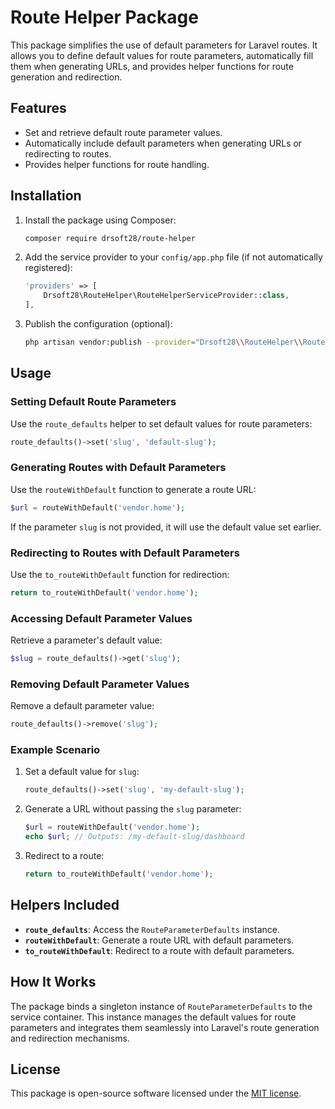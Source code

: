 # Route Helper Package

This package simplifies the use of default parameters for Laravel routes. It allows you to define default values for route parameters, automatically fill them when generating URLs, and provides helper functions for route generation and redirection.

## Features

- Set and retrieve default route parameter values.
- Automatically include default parameters when generating URLs or redirecting to routes.
- Provides helper functions for route handling.

## Installation

1. Install the package using Composer:

   ```bash
   composer require drsoft28/route-helper
   ```

2. Add the service provider to your `config/app.php` file (if not automatically registered):

   ```php
   'providers' => [
       Drsoft28\RouteHelper\RouteHelperServiceProvider::class,
   ],
   ```

3. Publish the configuration (optional):

   ```bash
   php artisan vendor:publish --provider="Drsoft28\\RouteHelper\\RouteHelperServiceProvider"
   ```

## Usage

### Setting Default Route Parameters

Use the `route_defaults` helper to set default values for route parameters:

```php
route_defaults()->set('slug', 'default-slug');
```

### Generating Routes with Default Parameters

Use the `routeWithDefault` function to generate a route URL:

```php
$url = routeWithDefault('vendor.home');
```
If the parameter `slug` is not provided, it will use the default value set earlier.

### Redirecting to Routes with Default Parameters

Use the `to_routeWithDefault` function for redirection:

```php
return to_routeWithDefault('vendor.home');
```

### Accessing Default Parameter Values

Retrieve a parameter's default value:

```php
$slug = route_defaults()->get('slug');
```

### Removing Default Parameter Values

Remove a default parameter value:

```php
route_defaults()->remove('slug');
```

### Example Scenario

1. Set a default value for `slug`:

   ```php
   route_defaults()->set('slug', 'my-default-slug');
   ```

2. Generate a URL without passing the `slug` parameter:

   ```php
   $url = routeWithDefault('vendor.home');
   echo $url; // Outputs: /my-default-slug/dashboard
   ```

3. Redirect to a route:

   ```php
   return to_routeWithDefault('vendor.home');
   ```

## Helpers Included

- **`route_defaults`**: Access the `RouteParameterDefaults` instance.
- **`routeWithDefault`**: Generate a route URL with default parameters.
- **`to_routeWithDefault`**: Redirect to a route with default parameters.

## How It Works

The package binds a singleton instance of `RouteParameterDefaults` to the service container. This instance manages the default values for route parameters and integrates them seamlessly into Laravel's route generation and redirection mechanisms.

## License

This package is open-source software licensed under the [MIT license](LICENSE).
